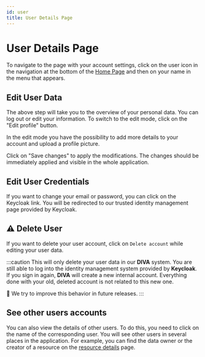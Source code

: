 ```yaml
---
id: user
title: User Details Page
---
```


# User Details Page

To navigate to the page with your account settings, click on the user icon in the navigation at the bottom of the  [Home Page](./home.md) and then on your name in the menu that appears.

<!-- <div class="flex justify-center">
    <img class="rounded-lg" :src="$withBase('/assets/screenshots/user_menu.png')" width="500" alt="DIVA login">
</div> -->

## Edit User Data

The above step will take you to the overview of your personal data.
You can log out or edit your information. To switch to the edit mode, click on the "Edit profile" button.

<!-- <div class="flex justify-center mb-16">
    <img class="rounded-lg" :src="$withBase('/assets/screenshots/user.png')" alt="DIVA login">
</div> -->

In the edit mode you have the possibility to add more details to your account and upload a profile picture.

<!-- <div class="flex justify-center mb-16">
    <img class="rounded-lg" :src="$withBase('/assets/screenshots/user_edit.png')" alt="DIVA login">
</div> -->

Click on "Save changes" to apply the modifications. The changes should be immediately applied and visible in the whole application.

<!-- <div class="flex justify-center mb-16">
    <img class="rounded-lg" :src="$withBase('/assets/screenshots/user_edited.png')" alt="DIVA login">
</div> -->

## Edit User Credentials

If you want to change your email or password, you can click on the Keycloak link.
You will be redirected to our trusted identity management page provided by Keycloak.

<!-- <div class="flex justify-center mb-16">
    <img class="rounded-lg" :src="$withBase('/assets/screenshots/keycloak/keycloak_edit.png')" alt="Keycloak edit data">
</div> -->

## ⚠️ Delete User

If you want to delete your user account, click on `Delete account` while editing your user data.

:::caution
This will only delete your user data in our **DIVA** system.
You are still able to log into the identity management system provided by **Keycloak**.
If you sign in again, **DIVA** will create a new internal account.
Everything done with your old, deleted account is not related to this new one.

🔨 We try to improve this behavior in future releases.
:::

## See other users accounts

You can also view the details of other users.
To do this, you need to click on the name of the corresponding user.
You will see other users in several places in the application.
For example, you can find the data owner or the creator of a resource on the [resource details](./resource-details) page.
